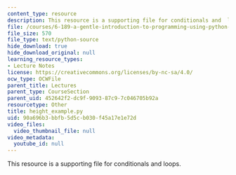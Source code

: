 ```yaml
---
content_type: resource
description: This resource is a supporting file for conditionals and  loops.
file: /courses/6-189-a-gentle-introduction-to-programming-using-python-january-iap-2011/90a696b3bbfb5d5cb030f45a17e1e72d_height_example.py
file_size: 570
file_type: text/python-source
hide_download: true
hide_download_original: null
learning_resource_types:
- Lecture Notes
license: https://creativecommons.org/licenses/by-nc-sa/4.0/
ocw_type: OCWFile
parent_title: Lectures
parent_type: CourseSection
parent_uid: 452642f2-dc9f-9093-87c9-7c046705b92a
resourcetype: Other
title: height_example.py
uid: 90a696b3-bbfb-5d5c-b030-f45a17e1e72d
video_files:
  video_thumbnail_file: null
video_metadata:
  youtube_id: null
---
```

This resource is a supporting file for conditionals and  loops.